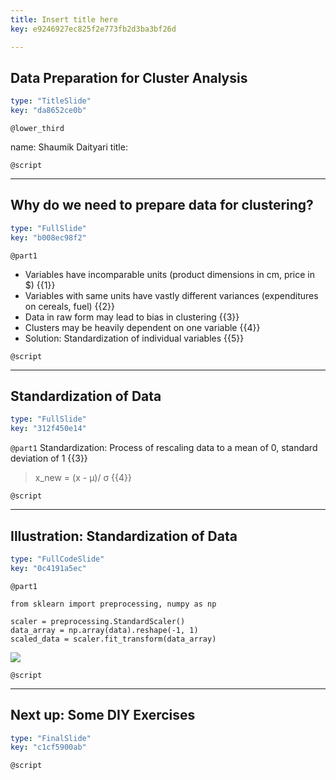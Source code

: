 ```yaml
---
title: Insert title here
key: e9246927ec825f2e773fb2d3ba3bf26d

---
```

## Data Preparation for Cluster Analysis

```yaml
type: "TitleSlide"
key: "da8652ce0b"
```

`@lower_third`

name: Shaumik Daityari
title: 


`@script`



---
## Why do we need to prepare data for clustering?

```yaml
type: "FullSlide"
key: "b008ec98f2"
```

`@part1`
- Variables have incomparable units (product dimensions in cm, price in $)
{{1}}
- Variables with same units have vastly different variances (expenditures on cereals, fuel)
{{2}}
- Data in raw form may lead to bias in clustering
{{3}}
- Clusters may be heavily dependent on one variable
{{4}}
- Solution: Standardization of individual variables
{{5}}


`@script`



---
## Standardization of Data

```yaml
type: "FullSlide"
key: "312f450e14"
```

`@part1`
Standardization: Process of rescaling data to a mean of 0, standard deviation of 1
{{3}}

> x_new = (x - μ)/ σ
{{4}}


`@script`



---
## Illustration: Standardization of Data

```yaml
type: "FullCodeSlide"
key: "0c4191a5ec"
```

`@part1`
```
from sklearn import preprocessing, numpy as np

scaler = preprocessing.StandardScaler()
data_array = np.array(data).reshape(-1, 1)
scaled_data = scaler.fit_transform(data_array)
```

![](https://i.snag.gy/L3KBY4.jpg)


`@script`



---
## Next up: Some DIY Exercises

```yaml
type: "FinalSlide"
key: "c1cf5900ab"
```

`@script`


